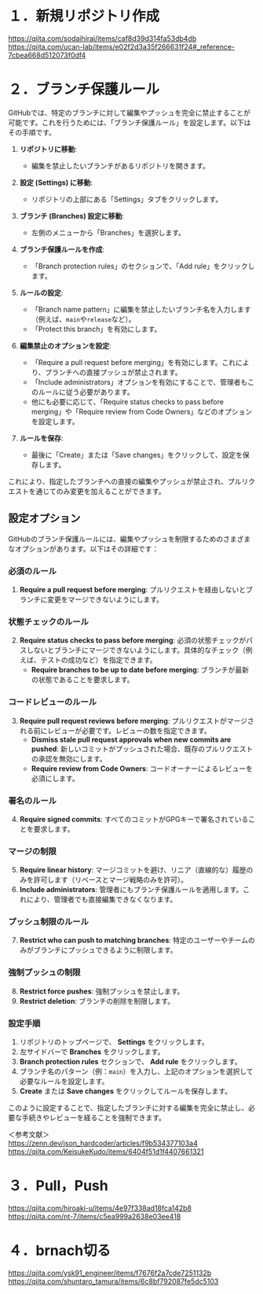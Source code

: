 # １．新規リポジトリ作成
https://qiita.com/sodaihirai/items/caf8d39d314fa53db4db  
https://qiita.com/ucan-lab/items/e02f2d3a35f266631f24#_reference-7cbea668d512073f0df4

# ２．ブランチ保護ルール

GitHubでは、特定のブランチに対して編集やプッシュを完全に禁止することが可能です。これを行うためには、「ブランチ保護ルール」を設定します。以下はその手順です。

1. **リポジトリに移動**:
   - 編集を禁止したいブランチがあるリポジトリを開きます。

2. **設定 (Settings) に移動**:
   - リポジトリの上部にある「Settings」タブをクリックします。

3. **ブランチ (Branches) 設定に移動**:
   - 左側のメニューから「Branches」を選択します。

4. **ブランチ保護ルールを作成**:
   - 「Branch protection rules」のセクションで、「Add rule」をクリックします。

5. **ルールの設定**:
   - 「Branch name pattern」に編集を禁止したいブランチ名を入力します（例えば、`main`や`release`など）。
   - 「Protect this branch」を有効にします。

6. **編集禁止のオプションを設定**:
   - 「Require a pull request before merging」を有効にします。これにより、ブランチへの直接プッシュが禁止されます。
   - 「Include administrators」オプションを有効にすることで、管理者もこのルールに従う必要があります。
   - 他にも必要に応じて、「Require status checks to pass before merging」や「Require review from Code Owners」などのオプションを設定します。

7. **ルールを保存**:
   - 最後に「Create」または「Save changes」をクリックして、設定を保存します。

これにより、指定したブランチへの直接の編集やプッシュが禁止され、プルリクエストを通じてのみ変更を加えることができます。

## 設定オプション
GitHubのブランチ保護ルールには、編集やプッシュを制限するためのさまざまなオプションがあります。以下はその詳細です：

### 必須のルール
1. **Require a pull request before merging**: プルリクエストを経由しないとブランチに変更をマージできないようにします。

### 状態チェックのルール
2. **Require status checks to pass before merging**: 必須の状態チェックがパスしないとブランチにマージできないようにします。具体的なチェック（例えば、テストの成功など）を指定できます。
   - **Require branches to be up to date before merging**: ブランチが最新の状態であることを要求します。

### コードレビューのルール
3. **Require pull request reviews before merging**: プルリクエストがマージされる前にレビューが必要です。レビューの数を指定できます。
   - **Dismiss stale pull request approvals when new commits are pushed**: 新しいコミットがプッシュされた場合、既存のプルリクエストの承認を無効にします。
   - **Require review from Code Owners**: コードオーナーによるレビューを必須にします。

### 署名のルール
4. **Require signed commits**: すべてのコミットがGPGキーで署名されていることを要求します。

### マージの制限
5. **Require linear history**: マージコミットを避け、リニア（直線的な）履歴のみを許可します（リベースとマージ戦略のみを許可）。
6. **Include administrators**: 管理者にもブランチ保護ルールを適用します。これにより、管理者でも直接編集できなくなります。

### プッシュ制限のルール
7. **Restrict who can push to matching branches**: 特定のユーザーやチームのみがブランチにプッシュできるように制限します。

### 強制プッシュの制限
8. **Restrict force pushes**: 強制プッシュを禁止します。
9. **Restrict deletion**: ブランチの削除を制限します。

### 設定手順

1. リポジトリのトップページで、 **Settings** をクリックします。
2. 左サイドバーで **Branches** をクリックします。
3. **Branch protection rules** セクションで、 **Add rule** をクリックします。
4. ブランチ名のパターン（例：`main`）を入力し、上記のオプションを選択して必要なルールを設定します。
5. **Create** または **Save changes** をクリックしてルールを保存します。

このように設定することで、指定したブランチに対する編集を完全に禁止し、必要な手続きやレビューを経ることを強制できます。

＜参考文献＞  
https://zenn.dev/json_hardcoder/articles/f9b534377103a4  
https://qiita.com/KeisukeKudo/items/6404f51d1f4407661321  

# ３．Pull，Push
https://qiita.com/hiroaki-u/items/4e97f338ad18fca142b8  
https://qiita.com/nt-7/items/c5ea999a2638e03ee418

# ４．brnach切る
https://qiita.com/ysk91_engineer/items/f7676f2a7cde7251132b  
https://qiita.com/shuntaro_tamura/items/6c8bf792087fe5dc5103


